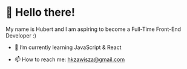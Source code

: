# :wave: Hello there!

My name is Hubert and I am aspiring to become a Full-Time Front-End Developer :) 

- 🌱 I’m currently learning JavaScript & React

- 📫 How to reach me: hkzawisza@gmail.com

<!---
praw7/praw7 is a ✨ special ✨ repository because its `README.md` (this file) appears on your GitHub profile.
You can click the Preview link to take a look at your changes.
--->
